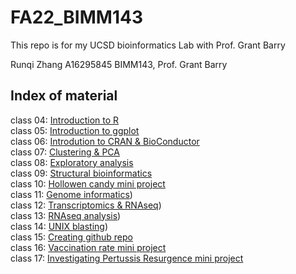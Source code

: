 # FA22_BIMM143
This repo is for my UCSD bioinformatics Lab with Prof. Grant Barry

Runqi Zhang
A16295845
BIMM143, Prof. Grant Barry

## Index of material

class 04: [Introduction to R](https://github.com/RuxinZhang/FA22_BIMM143/blob/main/Class_Projects/Lab_04_intro_to_R/BIMM143_Lab4_Introduction_to_R.pdf)
<br>
class 05: [Introduction to ggplot](https://github.com/RuxinZhang/FA22_BIMM143/blob/main/Class_Projects/Lab_05_ggplot/class_05.pdf)
<br>
class 06: [Introdution to CRAN & BioConductor](https://github.com/RuxinZhang/FA22_BIMM143/blob/main/Class_Projects/Lab_06_intro_to_CRAN%26BioConductor/Class_06.pdf)
<br>
class 07: [Clustering & PCA](https://github.com/RuxinZhang/FA22_BIMM143/blob/main/Class_Projects/Lab_07_clustering%26pca/Lab_07.pdf)
<br>
class 08: [Exploratory analysis](https://github.com/RuxinZhang/FA22_BIMM143/blob/main/Class_Projects/Lab_08_exploratory_analysis/Lab_08.pdf)
<br>
class 09: [Structural bioinformatics](https://github.com/RuxinZhang/FA22_BIMM143/blob/main/Class_Projects/Lab_09_structural_bioinformatics/lab_09.pdf)
<br>
class 10: [Hollowen candy mini project](https://github.com/RuxinZhang/FA22_BIMM143/blob/main/Class_Projects/Lab_10_holloween_candy/lab_10_Holloween.pdf)
<br>
class 11: [Genome informatics](https://github.com/RuxinZhang/FA22_BIMM143/blob/main/Class_Projects/Lab_11_genome_informatics/Lab_11.pdf))
<br>
class 12: [Transcriptomics & RNAseq](https://github.com/RuxinZhang/FA22_BIMM143/blob/main/Class_Projects/Lab_12_transcriptomics%26RNAseq/Lab_12.pdf))
<br>
class 13: [RNAseq analysis](https://github.com/RuxinZhang/FA22_BIMM143/blob/main/Class_Projects/Lab_13_RNAseq_analysis/Lab_13.pdf))
<br>
class 14: [UNIX blasting](https://github.com/RuxinZhang/FA22_BIMM143/blob/main/Class_Projects/Lab_14_UNIX_blasting/Class_14/Lab14.pdf))
<br>
class 15: [Creating github repo](https://github.com/RuxinZhang/FA22_BIMM143)
<br>
class 16: [Vaccination rate mini project](https://github.com/RuxinZhang/FA22_BIMM143/blob/main/Class_Projects/Lab_16_vaccination_rate/Lab_16/Lab_16.pdf)
<br>
class 17: [Investigating Pertussis Resurgence mini project](https://github.com/RuxinZhang/FA22_BIMM143/blob/main/Class_Projects/Lab_17_Investigating_Pertussis_Resurgence/Lab_17/Lab_17.pdf)
